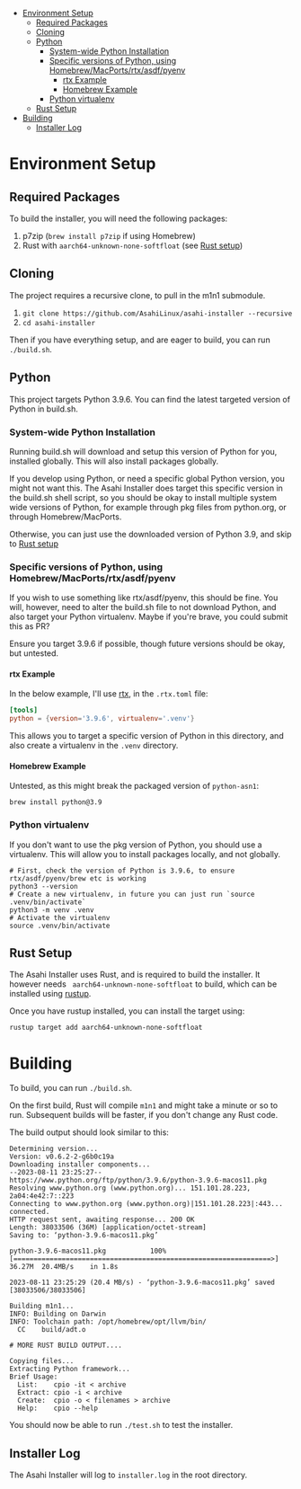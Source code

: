 - [Environment Setup](#environment-setup)
  - [Required Packages](#required-packages)
  - [Cloning](#cloning)
  - [Python](#python)
    - [System-wide Python Installation](#system-wide-python-installation)
    - [Specific versions of Python, using Homebrew/MacPorts/rtx/asdf/pyenv](#specific-versions-of-python-using-homebrewmacportsrtxasdfpyenv)
      - [rtx Example](#rtx-example)
      - [Homebrew Example](#homebrew-example)
    - [Python virtualenv](#python-virtualenv)
  - [Rust Setup](#rust-setup)
- [Building](#building)
  - [Installer Log](#installer-log)

# Environment Setup
## Required Packages
To build the installer, you will need the following packages:

1. p7zip (`brew install p7zip` if using Homebrew)
2. Rust with `aarch64-unknown-none-softfloat` (see [Rust setup](#rust-setup))

## Cloning
The project requires a recursive clone, to pull in the m1n1 submodule.

1. `git clone https://github.com/AsahiLinux/asahi-installer --recursive`
2. `cd asahi-installer`

Then if you have everything setup, and are eager to build, you can run `./build.sh`.

## Python
This project targets Python 3.9.6. You can find the latest targeted version of Python in build.sh.

### System-wide Python Installation
Running build.sh will download and setup this version of Python for you, installed globally. This will also install packages globally.

If you develop using Python, or need a specific global Python version, you might not want this. The Asahi Installer does target this specific version in the build.sh shell script, so you should be okay to install multiple system wide versions of Python, for example through pkg files from python.org, or through Homebrew/MacPorts.

Otherwise, you can just use the downloaded version of Python 3.9, and skip to [Rust setup](#rust-setup)

### Specific versions of Python, using Homebrew/MacPorts/rtx/asdf/pyenv
If you wish to use something like rtx/asdf/pyenv, this should be fine. You will, however, need to alter the build.sh file
to not download Python, and also target your Python virtualenv. Maybe if you're brave, you could submit this as PR?

Ensure you target 3.9.6 if possible, though future versions should be okay, but untested.

#### rtx Example
In the below example, I'll use [rtx](https://github.com/jdxcode/rtx), in the `.rtx.toml` file:

```toml
[tools]
python = {version='3.9.6', virtualenv='.venv'}
```
This allows you to target a specific version of Python in this directory, and also create a virtualenv in the `.venv` directory.

#### Homebrew Example
Untested, as this might break the packaged version of `python-asn1`:
```shell
brew install python@3.9
```

### Python virtualenv
If you don't want to use the pkg version of Python, you should use a virtualenv. This will allow you to install packages locally, and not globally.

```shell
# First, check the version of Python is 3.9.6, to ensure rtx/asdf/pyenv/brew etc is working
python3 --version
# Create a new virtualenv, in future you can just run `source .venv/bin/activate`
python3 -m venv .venv
# Activate the virtualenv
source .venv/bin/activate
```

## Rust Setup
The Asahi Installer uses Rust, and is required to build the installer. It however needs ` aarch64-unknown-none-softfloat` to build, which can be installed using [rustup](https://rustup.rs/).

Once you have rustup installed, you can install the target using:

```shell
rustup target add aarch64-unknown-none-softfloat
```

# Building
To build, you can run `./build.sh`.

On the first build, Rust will compile `m1n1` and might take a minute or so to run. Subsequent builds will be faster, if you don't change any Rust code.

The build output should look similar to this:

```shell
Determining version...
Version: v0.6.2-2-g6b0c19a
Downloading installer components...
--2023-08-11 23:25:27--  https://www.python.org/ftp/python/3.9.6/python-3.9.6-macos11.pkg
Resolving www.python.org (www.python.org)... 151.101.28.223, 2a04:4e42:7::223
Connecting to www.python.org (www.python.org)|151.101.28.223|:443... connected.
HTTP request sent, awaiting response... 200 OK
Length: 38033506 (36M) [application/octet-stream]
Saving to: ‘python-3.9.6-macos11.pkg’

python-3.9.6-macos11.pkg           100%[================================================================>]  36.27M  20.4MB/s    in 1.8s

2023-08-11 23:25:29 (20.4 MB/s) - ‘python-3.9.6-macos11.pkg’ saved [38033506/38033506]

Building m1n1...
INFO: Building on Darwin
INFO: Toolchain path: /opt/homebrew/opt/llvm/bin/
  CC    build/adt.o

# MORE RUST BUILD OUTPUT....

Copying files...
Extracting Python framework...
Brief Usage:
  List:    cpio -it < archive
  Extract: cpio -i < archive
  Create:  cpio -o < filenames > archive
  Help:    cpio --help
```

You should now be able to run `./test.sh` to test the installer.

## Installer Log
The Asahi Installer will log to `installer.log` in the root directory.